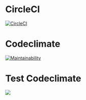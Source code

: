 # CircleCI

[![CircleCI](https://dl.circleci.com/status-badge/img/gh/um-computacion-tm/ajedrez-2024-lgsosa/tree/main.svg?style=svg)](https://dl.circleci.com/status-badge/redirect/gh/um-computacion-tm/ajedrez-2024-lgsosa/tree/main)

# Codeclimate

[![Maintainability](https://api.codeclimate.com/v1/badges/e6202e3b2212176a6c09/maintainability)]()

# Test Codeclimate
<a href="https://codeclimate.com/github/um-computacion-tm/ajedrez-2024-valeartola/test_coverage"><img src="https://api.codeclimate.com/v1/badges/e6202e3b2212176a6c09/test_coverage" /></a> 